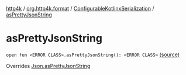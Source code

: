[http4k](../../index.md) / [org.http4k.format](../index.md) / [ConfigurableKotlinxSerialization](index.md) / [asPrettyJsonString](./as-pretty-json-string.md)

# asPrettyJsonString

`open fun <ERROR CLASS>.asPrettyJsonString(): <ERROR CLASS>` [(source)](https://github.com/http4k/http4k/blob/master/http4k-format-kotlinx-serialization/src/main/kotlin/org/http4k/format/ConfigurableKotlinxSerialization.kt#L35)

Overrides [Json.asPrettyJsonString](../-json/as-pretty-json-string.md)

